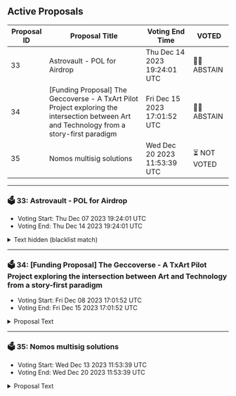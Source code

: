 ## Active Proposals

| Proposal ID | Proposal Title | Voting End Time | VOTED |
|-------------|----------------|-----------------|-------|
| 33 | Astrovault - POL for Airdrop | Thu Dec 14 2023 19:24:01 UTC | 🤷‍♂️ ABSTAIN |
| 34 | [Funding Proposal] The Geccoverse - A TxArt Pilot Project exploring the intersection between Art and Technology from a story-first paradigm | Fri Dec 15 2023 17:01:52 UTC | 🤷‍♂️ ABSTAIN |
| 35 | Nomos multisig solutions | Wed Dec 20 2023 11:53:39 UTC | ⏳ NOT VOTED |

---

### 🗳 33: Astrovault - POL for Airdrop
- Voting Start: Thu Dec 07 2023 19:24:01 UTC
- Voting End: Thu Dec 14 2023 19:24:01 UTC

<details>
<summary>Text hidden (blacklist match)</summary>
 
</details>

---

### 🗳 34: [Funding Proposal] The Geccoverse - A TxArt Pilot Project exploring the intersection between Art and Technology from a story-first paradigm
- Voting Start: Fri Dec 08 2023 17:01:52 UTC
- Voting End: Fri Dec 15 2023 17:01:52 UTC

<details>
<summary>Proposal Text</summary>
 
## Summary nThe Geccoverse is a Tamagochi-style digital universe where users can birth and nurture a gecco, grow it, showcase it and interact with their fellow geccos about all things gecco-related. The focus is on creating a digital fan experience for the music band 100 gecs, an internet-native hyperpop band, but the game is open for everyone. We leverage Archway to provide NFT DAO tech and focus on ease of onboarding through research into account abstraction paired with the Unity game engine. Through the collection of internal and external feedback & metrics, practices are distilled into an incubator program framework and pitched to art institutions, developer schools and traditional investors with the intent of founding an economically sustainable incubator program. n[Proposal Forum Post](https://gov.archway.io/t/funding-proposal-the-geccoverse-a-txart-pilot-project-exploring-the-intersection-between-art-and-technology-from-a-story-first-paradigm/384) n ## Funding Request nWe request 1.25M ARCH be deposited to a 3/5 multi-sig with the following members: n- Max - Phi-Labs n- Mike - Archway Foundation n- Phunky - LuckyFriday n- Eric - Astrovault n- Ilo - GraviDAO nnThe ARCH will be distributed on a bi-weekly schedule according to the milestones outlined in the proposal. Remaining ARCH will be send back to the community treasury upon completion of the roadmap.
</details>

---

### 🗳 35: Nomos multisig solutions
- Voting Start: Wed Dec 13 2023 11:53:39 UTC
- Voting End: Wed Dec 20 2023 11:53:39 UTC

<details>
<summary>Proposal Text</summary>
 
n### IntroductionnnThis proposal seeks to transition Archway Sub DAOs into using Nomos multisig solutions. The aim is to enhance the operational efficiency and security of these Sub DAOs, aligning with the community's interest as discussed on the Archway forum.nn### Proposal DetailsnnThe transition to Nomos multisig for Archway Sub DAOs will:nn- Provide an improved governance mechanism, ensuring more secure and efficient decision-making.n n- Facilitate better asset management and distribution within each Sub DAO.n n- Enhance the overall transparency and accountability of DAO operations.n nnThis move aligns with our continuous efforts to streamline DAO functionalities and governance processes. For more details and to join the discussion, visit the Archway forum: [Using Nomos Multisig for Archway DAO and Sub DAO](https://gov.archway.io/t/using-nomos-multisig-for-archway-dao-and-sub-dao/345).nn### Budget RequestnnNot applicable. This proposal primarily involves operational transition and does not require a budget allocation.n
</details>
